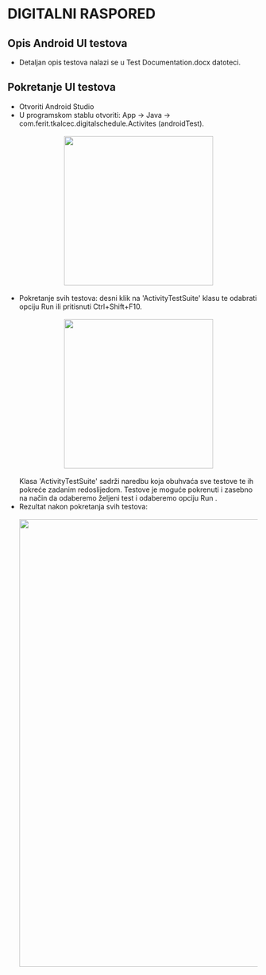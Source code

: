 # DIGITALNI RASPORED 

## Opis Android UI testova

* Detaljan opis testova nalazi se u Test Documentation.docx datoteci.

## Pokretanje UI testova
* Otvoriti Android Studio
* U programskom stablu otvoriti: App -> Java -> com.ferit.tkalcec.digitalschedule.Activites (androidTest). <br>
  <br><div align="center"><img src="https://i.imgur.com/cFI9bjJ.png" width="300"></div><br>
* Pokretanje svih testova: desni klik na 'ActivityTestSuite' klasu te odabrati opciju Run <ActivityTestSuite> ili pritisnuti Ctrl+Shift+F10. <br>
  <br><div align="center"><img src="https://i.imgur.com/DZWoOWI.png" width="300"></div><br>
Klasa 'ActivityTestSuite' sadrži naredbu koja obuhvaća sve testove te ih pokreće zadanim redoslijedom. Testove je moguće pokrenuti i zasebno na način da odaberemo željeni test i odaberemo opciju Run <NazivTesta>.
* Rezultat nakon pokretanja svih testova:<br>
  <br><div align="center"><img src="https://i.imgur.com/rs90mLQ.png" width="900"></div><br>
